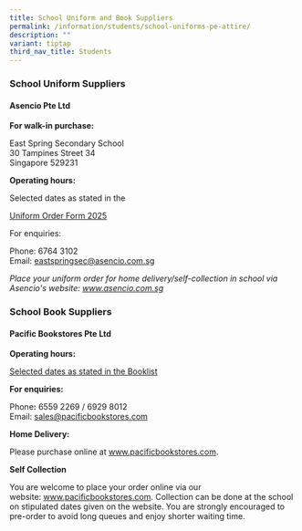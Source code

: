 ```yaml
---
title: School Uniform and Book Suppliers
permalink: /information/students/school-uniforms-pe-attire/
description: ""
variant: tiptap
third_nav_title: Students
---
```

<h3><strong>School Uniform Suppliers</strong></h3>
<h4><strong>Asencio Pte Ltd</strong></h4>
<p><strong>For walk-in purchase:</strong>
</p>
<p>East Spring Secondary School
<br>30 Tampines Street 34
<br>Singapore 529231</p>
<p><strong>Operating hours:</strong>
</p>
<p>Selected dates as stated in the</p>
<p><a href="/files/2025/Uniform_Order_Form_2025.pdf" rel="noopener nofollow" target="_blank">Uniform Order Form 2025</a>
</p>
<p>For enquiries:
<br>
</p>
<p></p>
<p></p>
<p>Phone: 6764 3102
<br>Email:&nbsp;<a href="mailto:eastspringsec@asencio.com.sg" rel="noopener noreferrer nofollow" target="">eastspringsec@asencio.com.sg</a>
</p>
<p><em>Place your uniform order for home delivery/self-collection in school via Asencio's website:&nbsp;<a href="http://www.asencio.com.sg/" rel="noopener" target="_blank">www.asencio.com.sg</a></em>
</p>
<p></p>
<h3><strong>School Book Suppliers</strong></h3>
<h4><strong>Pacific Bookstores Pte Ltd</strong></h4>
<p><strong>Operating hours:</strong>
</p>
<p><a href="https://www.eastspringsec.moe.edu.sg/information/students/booklist/" rel="noopener noreferrer nofollow" target="">Selected dates as stated in the Booklist</a>
</p>
<p><strong>For enquiries:</strong>
</p>
<p>Phone<strong>:</strong>&nbsp;6559 2269 / 6929 8012
<br>Email:&nbsp;<a href="mailto:sales@pacificbookstores.com" rel="noopener noreferrer nofollow" target="">sales@pacificbookstores.com</a>
</p>
<p><strong>Home Delivery:<br></strong>
</p>
<p>Please purchase online at&nbsp;<a href="http://www.pacificbookstores.com/" rel="noopener" target="_blank">www.pacificbookstores.com</a>.</p>
<p><strong>Self Collection</strong>
</p>
<p>You are welcome to place your order online via our website:&nbsp;<a href="http://www.pacificbookstores.com/" rel="noopener" target="_blank">www.pacificbookstores.com</a>.
Collection can be done at the school on stipulated dates given on the website.
You are strongly encouraged to pre-order to avoid long queues and enjoy
shorter waiting time.</p>
<p></p>